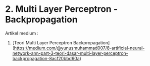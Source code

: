 # 2. Multi Layer Perceptron - Backpropagation

Artikel medium :
1. [Teori Multi Layer Perceptron Backpropagation] 
(https://medium.com/@yunusmuhammad007/8-artificial-neural-network-ann-part-3-teori-dasar-multi-layer-perceptron-backpropagation-8acf20bbd60a)
